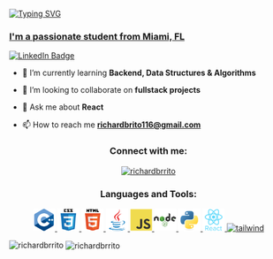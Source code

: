 [![Typing SVG](https://readme-typing-svg.demolab.com?font=Fira+Code&size=24&pause=1000&color=1F3BF7&background=7F87FF00&random=false&width=435&lines=Hello!+My+name+is+Richard+Brito)](https://git.io/typing-svg)

<h3 align="left" style="text-decoration: underline;">I'm a passionate student from Miami, FL</h3>
<div id="badges">
  <a href="https://www.linkedin.com/in/richardbrrito/">
    <img src="https://img.shields.io/badge/LinkedIn-blue?style=for-the-badge&logo=linkedin&logoColor=white" alt="LinkedIn Badge"/>
  </a>

- 🌱 I’m currently learning **Backend, Data Structures & Algorithms**

- 👯 I’m looking to collaborate on **fullstack projects**

- 💬 Ask me about **React**

- 📫 How to reach me **richardbrito116@gmail.com**

<h3 align="center">Connect with me:</h3>
<p align="center">
<a href="https://linkedin.com/in/richardbrrito" target="blank"><img align="center" src="https://raw.githubusercontent.com/rahuldkjain/github-profile-readme-generator/master/src/images/icons/Social/linked-in-alt.svg" alt="richardbrrito" height="30" width="40" /></a>
</p>

<h3 align="center">Languages and Tools:</h3>
<p align="center"> <a href="https://www.w3schools.com/cpp/" target="_blank" rel="noreferrer"> <img src="https://raw.githubusercontent.com/devicons/devicon/master/icons/cplusplus/cplusplus-original.svg" alt="cplusplus" width="40" height="40"/> </a> <a href="https://www.w3schools.com/css/" target="_blank" rel="noreferrer"> <img src="https://raw.githubusercontent.com/devicons/devicon/master/icons/css3/css3-original-wordmark.svg" alt="css3" width="40" height="40"/> </a> <a href="https://www.w3.org/html/" target="_blank" rel="noreferrer"> <img src="https://raw.githubusercontent.com/devicons/devicon/master/icons/html5/html5-original-wordmark.svg" alt="html5" width="40" height="40"/> </a> <a href="https://www.java.com" target="_blank" rel="noreferrer"> <img src="https://raw.githubusercontent.com/devicons/devicon/master/icons/java/java-original.svg" alt="java" width="40" height="40"/> </a> <a href="https://developer.mozilla.org/en-US/docs/Web/JavaScript" target="_blank" rel="noreferrer"> <img src="https://raw.githubusercontent.com/devicons/devicon/master/icons/javascript/javascript-original.svg" alt="javascript" width="40" height="40"/> </a> <a href="https://nodejs.org" target="_blank" rel="noreferrer"> <img src="https://raw.githubusercontent.com/devicons/devicon/master/icons/nodejs/nodejs-original-wordmark.svg" alt="nodejs" width="40" height="40"/> </a> <a href="https://www.python.org" target="_blank" rel="noreferrer"> <img src="https://raw.githubusercontent.com/devicons/devicon/master/icons/python/python-original.svg" alt="python" width="40" height="40"/> </a> <a href="https://reactjs.org/" target="_blank" rel="noreferrer"> <img src="https://raw.githubusercontent.com/devicons/devicon/master/icons/react/react-original-wordmark.svg" alt="react" width="40" height="40"/> </a> <a href="https://tailwindcss.com/" target="_blank" rel="noreferrer"> <img src="https://www.vectorlogo.zone/logos/tailwindcss/tailwindcss-icon.svg" alt="tailwind" width="40" height="40"/> </a> </p>

<p><img align="left" src="https://github-readme-stats.vercel.app/api/top-langs?username=richardbrrito&show_icons=true&locale=en&layout=compact" alt="richardbrrito" /></p>

<p>&nbsp;<img align="center" src="https://github-readme-stats.vercel.app/api?username=richardbrrito&show_icons=true&locale=en" alt="richardbrrito" /></p>
